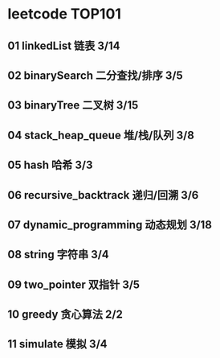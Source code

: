 # leetcode TOP101
## 01 linkedList 链表 3/14
## 02 binarySearch 二分查找/排序 3/5
## 03 binaryTree 二叉树 3/15
## 04 stack_heap_queue 堆/栈/队列 3/8
## 05 hash 哈希 3/3
## 06 recursive_backtrack 递归/回溯 3/6
## 07 dynamic_programming 动态规划 3/18
## 08 string 字符串 3/4
## 09 two_pointer 双指针 3/5
## 10 greedy 贪心算法 2/2
## 11 simulate 模拟 3/4